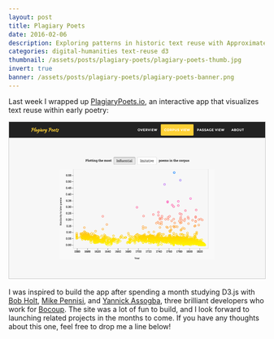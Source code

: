 ```yaml
---
layout: post
title: Plagiary Poets
date: 2016-02-06
description: Exploring patterns in historic text reuse with Approximate Nearest Neighbors (Oh Ya!) and D3.js.
categories: digital-humanities text-reuse d3
thumbnail: /assets/posts/plagiary-poets/plagiary-poets-thumb.jpg
invert: true
banner: /assets/posts/plagiary-poets/plagiary-poets-banner.png
---
```


Last week I wrapped up [PlagiaryPoets.io][plagiary-poets], an interactive app that visualizes text reuse within early poetry:

<a href='http://plagiarypoets.io'>
  <img class='center-image large' src='/assets/posts/plagiary-poets/plagiary-poets.png' style='border:1px solid #ccc;' alt='Plagiary Poets corpus view visualization'>
</a>

I was inspired to build the app after spending a month studying D3.js with [Bob Holt][bob-holt], [Mike Pennisi][mike-pennisi], and [Yannick Assogba][yannick-assogba], three brilliant developers who work for [Bocoup][bocoup]. The site was a lot of fun to build, and I look forward to launching related projects in the months to come. If you have any thoughts about this one, feel free to drop me a line below!

[plagiary-poets]:http://plagiarypoets.io
[bob-holt]:https://github.com/bobholt
[mike-pennisi]:https://github.com/jugglinmike
[yannick-assogba]:http://yannickassogba.info/
[bocoup]:https://bocoup.com/